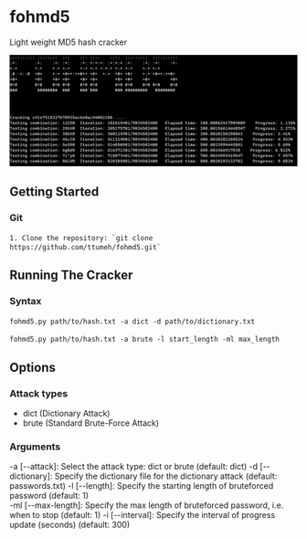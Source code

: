 # fohmd5

Light weight MD5 hash cracker

![Screenshot](main.png)

## Getting Started

### Git
    1. Clone the repository: `git clone https://github.com/ttumeh/fohmd5.git`

## Running The Cracker

### Syntax

`fohmd5.py path/to/hash.txt -a dict -d path/to/dictionary.txt`

`fohmd5.py path/to/hash.txt -a brute -l start_length -ml max_length`

## Options
### Attack types

- dict (Dictionary Attack)
- brute (Standard Brute-Force Attack)

### Arguments
-a [--attack]: Select the attack type: dict or brute (default: dict)
-d [--dictionary]: Specify the dictionary file for the dictionary attack (default: passwords.txt)
-l [--length]: Specify the starting length of bruteforced password (default: 1)  
-ml [--max-length]: Specify the max length of bruteforced password, i.e. when to stop (default: 1)
-i [--interval]: Specify the interval of progress update (seconds) (default: 300)